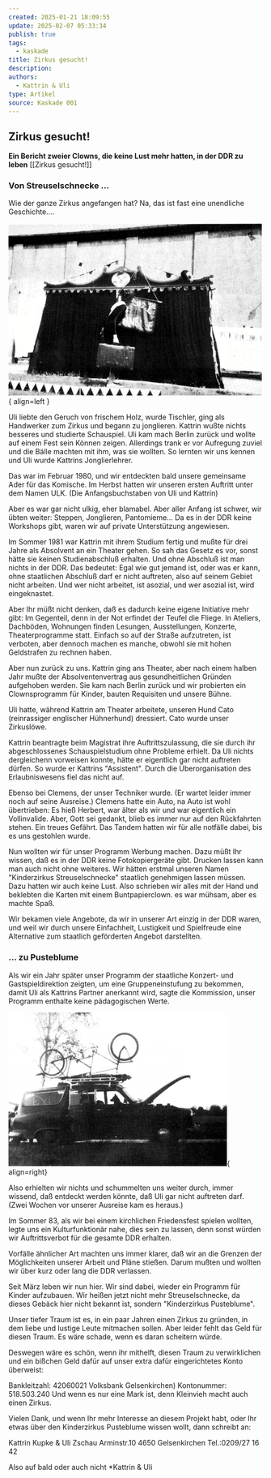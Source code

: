 ```yaml
---
created: 2025-01-21 18:09:55
update: 2025-02-07 05:33:34
publish: true
tags:
  - kaskade
title: Zirkus gesucht!
description: 
authors:
  - Kattrin & Uli
type: Artikel
source: Kaskade 001
---
```


## Zirkus gesucht!
**Ein Bericht zweier Clowns, die keine Lust mehr hatten, in der DDR zu leben**
[[Zirkus gesucht!]]
### Von Streuselschnecke ...

Wie der ganze Zirkus angefangen hat? Na, das ist fast eine unendliche Geschichte....

![Kaskade00102](img/Kaskade-001-02.png){ align=left }

Uli liebte den Geruch von frischem Holz, wurde Tischler, ging als Handwerker zum Zirkus und begann zu jonglieren. Kattrin wußte nichts besseres und studierte Schauspiel. Uli kam mach Berlin zurück und wollte auf einem Fest sein Können zeigen. Allerdings trank er vor Aufregung zuviel und die Bälle machten mit ihm, was sie wollten. So lernten wir uns kennen und Uli wurde Kattrins Jonglierlehrer.

Das war im Februar 1980, und wir entdeckten bald unsere gemeinsame Ader für das Komische. Im Herbst hatten wir unseren ersten Auftritt unter dem Namen ULK. (Die Anfangsbuchstaben von Uli und Kattrin)

Aber es war gar nicht ulkig, eher blamabel. Aber aller Anfang ist schwer, wir übten weiter: Steppen, Jonglieren, Pantomieme... Da es in der DDR keine Workshops gibt, waren wir auf private Unterstützung angewiesen.

Im Sommer 1981 war Kattrin mit ihrem Studium fertig und mußte für drei Jahre als Absolvent an ein Theater gehen. So sah das Gesetz es vor, sonst hätte sie keinen Studienabschluß erhalten. Und ohne Abschluß ist man nichts in der DDR. Das bedeutet: Egal wie gut jemand ist, oder was er kann, ohne staatlichen Abschluß darf er nicht auftreten, also auf seinem Gebiet nicht arbeiten. Und wer nicht arbeitet, ist asozial, und wer asozial ist, wird eingeknastet.

Aber Ihr müßt nicht denken, daß es dadurch keine eigene Initiative mehr gibt: Im Gegenteil, denn in der Not erfindet der Teufel die Fliege. In Ateliers, Dachböden, Wohnungen finden Lesungen, Ausstellungen, Konzerte, Theaterprogramme statt. Einfach so auf der Straße aufzutreten, ist verboten, aber dennoch machen es manche, obwohl sie mit hohen Geldstrafen zu rechnen haben.

Aber nun zurück zu uns. Kattrin ging ans Theater, aber nach einem halben Jahr mußte der Absolventenvertrag aus gesundheitlichen Gründen aufgehoben werden. Sie kam nach Berlin zurück und wir probierten ein Clownsprogramm für Kinder, bauten Requisiten und unsere Bühne.

Uli hatte, während Kattrin am Theater arbeitete, unseren Hund Cato (reinrassiger englischer Hühnerhund) dressiert. Cato wurde unser Zirkuslöwe.

Kattrin beantragte beim Magistrat ihre Auftrittszulassung, die sie durch ihr abgeschlossenes Schauspielstudium ohne Probleme erhielt. Da Uli nichts dergleichenn vorweisen konnte, hätte er eigentlich gar nicht auftreten dürfen. So wurde er Kattrins "Assistent". Durch die Überorganisation des Erlaubniswesens fiel das nicht auf.

Ebenso bei Clemens, der unser Techniker wurde. (Er wartet leider immer noch auf seine Ausreise.) Clemens hatte ein Auto, na Auto ist wohl übertrieben: Es hieß Herbert, war älter als wir und war eigentlich ein Vollinvalide. Aber, Gott sei gedankt, blieb es immer nur auf den Rückfahrten stehen. Ein treues Gefährt. Das Tandem hatten wir für alle notfälle dabei, bis es uns gestohlen wurde.

Nun wollten wir für unser Programm Werbung machen. Dazu müßt Ihr wissen, daß es in der DDR keine Fotokopiergeräte gibt. Drucken lassen kann man auch nicht ohne weiteres. Wir hätten erstmal unseren Namen "Kinderzirkus Streuselschnecke" staatlich genehmigen lassen müssen. Dazu hatten wir auch keine Lust. Also schrieben wir alles mit der Hand und beklebten die Karten mit einem Buntpapierclown. es war mühsam, aber es machte Spaß.

Wir bekamen viele Angebote, da wir in unserer Art einzig in der DDR waren, und weil wir durch unsere Einfachheit, Lustigkeit und Spielfreude eine Alternative zum staatlich geförderten Angebot darstellten.

### ... zu Pusteblume

Als wir ein Jahr später unser Programm der staatliche Konzert- und Gastspieldirektion zeigten, um eine Gruppeneinstufung zu bekommen, damit Uli als Kattrins Partner anerkannt wird, sagte die Kommission, unser Programm enthalte keine pädagogischen Werte.

![Kaskade00103](img/Kaskade-001-03.png){ align=right}

Also erhielten wir nichts und schummelten uns weiter durch, immer wissend, daß entdeckt werden könnte, daß Uli gar nicht auftreten darf. (Zwei Wochen vor unserer Ausreise kam es heraus.)

Im Sommer 83, als wir bei einem kirchlichen Friedensfest spielen wollten, legte uns ein Kulturfunktionär nahe, dies sein zu lassen, denn sonst würden wir Auftrittsverbot für die gesamte DDR erhalten.

Vorfälle ähnlicher Art machten uns immer klarer, daß wir an die Grenzen der Möglichkeiten unserer Arbeit und Pläne stießen. Darum mußten und wollten wir über kurz oder lang die DDR verlassen.

Seit März leben wir nun hier. Wir sind dabei, wieder ein Programm für Kinder aufzubauen. Wir heißen jetzt nicht mehr Streuselschnecke, da dieses Gebäck hier nicht bekannt ist, sondern "Kinderzirkus Pusteblume".

Unser tiefer Traum ist es, in ein paar Jahren einen Zirkus zu gründen, in dem liebe und lustige Leute mitmachen sollen. Aber leider fehlt das Geld für diesen Traum. Es wäre schade, wenn es daran scheitern würde.

Deswegen wäre es schön, wenn ihr mithelft, diesen Traum zu verwirklichen und ein bißchen Geld dafür auf unser extra dafür eingerichtetes Konto überweist:

Bankleitzahl: 42060021
Volksbank Gelsenkirchen)
Kontonummer: 518.503.240
Und wenn es nur eine Mark ist, denn Kleinvieh macht auch einen Zirkus.

Vielen Dank, und wenn Ihr mehr Interesse an diesem Projekt habt, oder Ihr etwas über den Kinderzirkus Pusteblume wissen wollt, dann schreibt an:

Kattrin Kupke & Uli Zschau
Arminstr.10
4650 Gelsenkirchen
Tel.:0209/27 16 42

Also auf bald oder auch nicht
*Kattrin & Uli